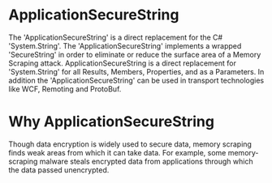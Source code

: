 # ApplicationSecureString
The 'ApplicationSecureString' is a direct replacement for the C# 'System.String'. The 'ApplicationSecureString' implements a wrapped 'SecureString' in order to eliminate or reduce the surface area of a Memory Scraping attack. ApplicationSecureString is a direct replacement for 'System.String' for all Results, Members, Properties, and as a Parameters. In addition the 'ApplicationSecureString' can be used in transport technologies like WCF, Remoting and ProtoBuf.

# Why ApplicationSecureString
Though data encryption is widely used to secure data, memory scraping finds weak areas from which it can take data. For example, some memory-scraping malware steals encrypted data from applications through which the data passed unencrypted.

```C#

```
